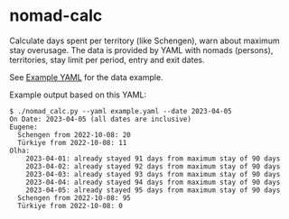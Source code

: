 # nomad-calc

Calculate days spent per territory (like Schengen), warn about maximum stay overusage. The data is provided by YAML with nomads (persons), territories, stay limit per period, entry and exit dates.

See [Example YAML](example.yaml) for the data example.

Example output based on this YAML:
```
$ ./nomad_calc.py --yaml example.yaml --date 2023-04-05
On Date: 2023-04-05 (all dates are inclusive)
Eugene:
  Schengen from 2022-10-08: 20
  Türkiye from 2022-10-08: 11
Olha:
    2023-04-01: already stayed 91 days from maximum stay of 90 days
    2023-04-02: already stayed 92 days from maximum stay of 90 days
    2023-04-03: already stayed 93 days from maximum stay of 90 days
    2023-04-04: already stayed 94 days from maximum stay of 90 days
    2023-04-05: already stayed 95 days from maximum stay of 90 days
  Schengen from 2022-10-08: 95
  Türkiye from 2022-10-08: 0
```
